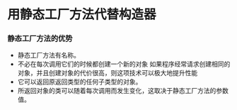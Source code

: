 # 用静态工厂方法代替构造器

### 静态工厂方法的优势

- 静态工厂方法有名称。
- 不必在每次调用它们的时候都创建一个新的对象
  如果程序经常请求创建相同的对象，并且创建对象的代价很高，则这项技术可以极大地提升性能
- 它可以返回原返回类型的任何子类型的对象。
- 所返回对象的类可以随着每次调用而发生变化，这取决于静态工厂方法的参数值。